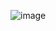 ![image](https://user-images.githubusercontent.com/94163344/212173398-bf3ebdc0-e0aa-433f-98ff-960d6225506f.png)

